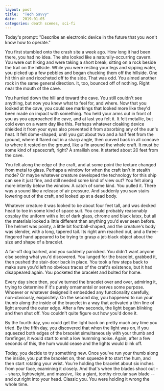 ```yaml
---
layout: post
title:  "Tech Savvy"
date:   2019-01-05 
categories: death scenes, sci-fi
---
```

Today's prompt: "Describe an electronic device in the future that you won't know how to operate."

You first stumbled onto the crash site a week ago. How long it had been there, you had no idea. The site looked like a naturally-occurring cavern. You were out hiking and were taking a short break, sitting on a rock beside the trail on the hillside. While you were resting your legs and sipping water, you picked up a few pebbles and began chucking them off the hillside. One hit thin air and ricocheted off to the side. That was odd. You aimed another rock in the same general direction. It, too, bounced off of nothing. Right near the mouth of the cave.

You hurried down the hill and toward the cave. You still couldn't see anything, but now you knew what to feel for, and where. Now that you looked at the cave, you could see markings that looked more like they'd been made on impact with something. You held your arms out in front of you as you approached the cave, and at last you felt it. It felt metallic, but cold even on a warm day like this. Perhaps whatever cloaking device shielded it from your eyes also prevented it from absorbing any of the sun's heat. It felt dome-shaped, until you got about two and a half feet from the ground, where it flared out in a sharp angle, then curved back in all concave to where it rested on the ground, like a fin around the whole craft. It must be some kind of spacecraft, right? A smallish one. It started about 20 feet from the cave. 

You felt along the edge of the craft, and at some point the texture changed from metal to glass. Perhaps a window for when the craft isn't in stealth mode? Or maybe whatever creature developed the technology for this ship can see it just fine, and still needed some kind of view out? You felt along more intently below the window. A catch of some kind. You pulled it. There was a sound like a release of air pressure. And suddenly you saw stairs lowering out of the craft, and looked up at a dead body. 

Whatever creature it was looked to be about four feet tall, and was decked head to toe in some kind of space suit. You could probably reasonably cosplay the uniform with a lot of dark glass, chrome and black latex, but all the materials looked a little different than anything you'd ever seen before. The helmet was pointy, a little bit football-shaped, and the creature's body was slender, with a long, tapered tail. Its right arm reached out, and a three-fingered hand appeared to be trying to grasp a jet-black object about the size and shape of a bracelet.

A far-off dog barked, and you suddenly panicked. You didn't want anyone else seeing what you'd discovered. You lunged for the bracelet, grabbed it, then pushed the stair-door back in place. You took a few steps back to make sure you'd left no obvious traces of the craft's existence, but it had disappeared again. You pocketed the bracelet and bolted for home.

Every day since then, you've turned the bracelet over and over, admiring it, trying to determine if it's purely ornamental or serves some purpose. Whoever or whatever designed it embedded any functionality carefully, non-obviously, exquisitely. On the second day, you happened to run your thumb along the inside of the bracelet in a way that activated a thin line of light around the outer edge. After a few seconds, the light began blinking and then shut off. You couldn't quite figure out how you'd done it.

By the fourth day, you could get the light back on pretty much any time you tried. By the fifth day, you discovered that when the light was on, if you squeezed both edges of the bracelet simultaneously with your thumb and forefinger, it would start to emit a low humming noise. Again, after a few seconds of this, the hum would cease and the lights would blink off. 

Today, you decide to try something new. Once you've run your thumb along the inside, you put the bracelet on, then squeeze it to start the hum, and then start rotating your wrist. You're holding the bracelet about six inches from your face, examining it closely. And that's when the blades shoot out -- sharp, lightweight, and massive, like a giant, toothy circular saw blade -- and cut right into your head. Classic you. You were holding it wrong the whole time.
